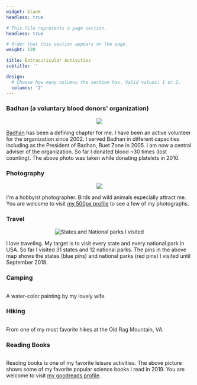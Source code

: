 ```yaml
---
widget: blank
headless: true

# This file represents a page section.
headless: true

# Order that this section appears on the page.
weight: 120

title: Extracuricular Activities
subtitle: ''

design:
  # Choose how many columns the section has. Valid values: 1 or 2.
  columns: '2'
---
```


### Badhan (a voluntary blood donors' organization)
<center><img src="media/blood_donation.jpg"></center>

[Badhan](https://www.badhan.org) has been a defining chapter for me. I have been an active volunteer for the organization since 2002. I served Badhan in different capacities including as the President of Badhan, Buet Zone in 2005. I am now a central adviser of the organization. So far I donated blood ~30 times (lost counting). The above photo was taken while donating platelets in 2010.

### Photography
<center><img src="media/photography.jpg" /></center>

I'm a hobbyist photographer. Birds and wild animals especially attract me. You are welcome to visit [my 500px profile](https://500px.com/p/alorchhota) to see a few of my photographs.

### Travel
<center><img src="media/travel.jpg" alt="States and National parks I visited"/></center>

I love traveling. My target is to visit every state and every national park in USA. So far I visited 31 states and 12 national parks. The pins in the above map shows the states (blue pins) and national parks (red pins) I visited until September 2018.

### Camping
<center><img src="media/camping.jpg" alt="" /></center>

A water-color painting by my lovely wife.

### Hiking
<center><img src="media/hike.jpg" alt="" /></center>

From one of my most favorite hikes at the Old Rag Mountain, VA.

### Reading Books
<center><img src="media/books.jpg" alt="" /></center>

Reading books is one of my favorite leisure activities. The above picture shows some of my favorite popular science books I read in 2019. You are welcome to visit [my goodreads profile](https://www.goodreads.com/user/show/745264-ashis-saha).

